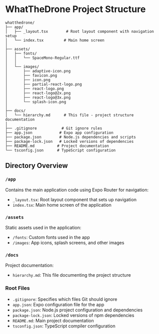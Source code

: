 # WhatTheDrone Project Structure

```
whatthedrone/
├── app/
│   ├── _layout.tsx        # Root layout component with navigation setup
│   └── index.tsx         # Main home screen
│
├── assets/
│   ├── fonts/
│   │   └── SpaceMono-Regular.ttf
│   │
│   └── images/
│       ├── adaptive-icon.png
│       ├── favicon.png
│       ├── icon.png
│       ├── partial-react-logo.png
│       ├── react-logo.png
│       ├── react-logo@2x.png
│       ├── react-logo@3x.png
│       └── splash-icon.png
│
├── docs/
│   └── hierarchy.md      # This file - project structure documentation
│
├── .gitignore           # Git ignore rules
├── app.json            # Expo app configuration
├── package.json        # Node.js dependencies and scripts
├── package-lock.json   # Locked versions of dependencies
├── README.md          # Project documentation
└── tsconfig.json      # TypeScript configuration
```

## Directory Overview

### `/app`
Contains the main application code using Expo Router for navigation:
- `_layout.tsx`: Root layout component that sets up navigation
- `index.tsx`: Main home screen of the application

### `/assets`
Static assets used in the application:
- `/fonts`: Custom fonts used in the app
- `/images`: App icons, splash screens, and other images

### `/docs`
Project documentation:
- `hierarchy.md`: This file documenting the project structure

### Root Files
- `.gitignore`: Specifies which files Git should ignore
- `app.json`: Expo configuration file for the app
- `package.json`: Node.js project configuration and dependencies
- `package-lock.json`: Locked versions of npm dependencies
- `README.md`: Main project documentation
- `tsconfig.json`: TypeScript compiler configuration